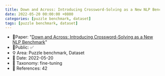 ```yaml
---
title: Down and Across: Introducing Crossword-Solving as a New NLP Benchmark
date: 2022-05-20 00:00:00 +0800
categories: [puzzle benchmark, dataset]
tags: [puzzle benchmark, dataset]
---
```


- 📙Paper: "[Down and Across: Introducing Crossword-Solving as a New NLP Benchmark](https://www.semanticscholar.org/paper/Down-and-Across%3A-Introducing-Crossword-Solving-as-a-Kulshreshtha-Kovaleva/33986e5964f025a4f8343322149ef66cf194b5da)"
- 🔑Public: ✅
- ⚲ Area: Puzzle benchmark, Dataset
- 📅 Date: 2022-05-20
- 🔎 Taxonomy: fine-tuning
- 📝 References: 42
